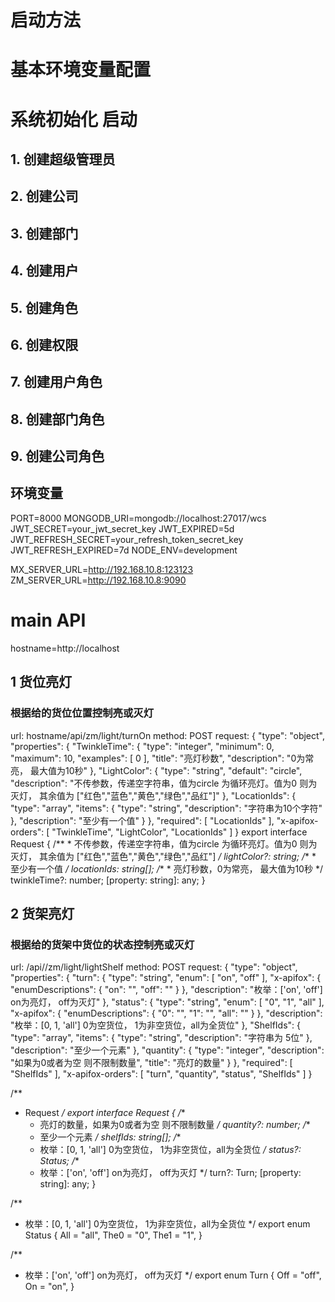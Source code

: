 # 启动方法

# 基本环境变量配置

# 系统初始化 启动
## 1. 创建超级管理员
## 2. 创建公司
## 3. 创建部门
## 4. 创建用户
## 5. 创建角色
## 6. 创建权限
## 7. 创建用户角色
## 8. 创建部门角色
## 9. 创建公司角色



## 环境变量
PORT=8000
MONGODB_URI=mongodb://localhost:27017/wcs
JWT_SECRET=your_jwt_secret_key
JWT_EXPIRED=5d
JWT_REFRESH_SECRET=your_refresh_token_secret_key
JWT_REFRESH_EXPIRED=7d
NODE_ENV=development 

MX_SERVER_URL=http://192.168.10.8:123123
ZM_SERVER_URL=http://192.168.10.8:9090


# main API
hostname=http://localhost
## 1 货位亮灯
### 根据给的货位位置控制亮或灭灯
url: hostname/api/zm/light/turnOn 
method: POST
request: 
{
    "type": "object",
    "properties": {
        "TwinkleTime": {
            "type": "integer",
            "minimum": 0,
            "maximum": 10,
            "examples": [
                0
            ],
            "title": "亮灯秒数",
            "description": "0为常亮， 最大值为10秒"
        },
        "LightColor": {
            "type": "string",
            "default": "circle",
            "description": "不传参数，传递空字符串，值为circle 为循环亮灯。值为0 则为灭灯， 其余值为 [\"红色\",\"蓝色\",\"黄色\",\"绿色\",\"品红\"]"
        },
        "LocationIds": {
            "type": "array",
            "items": {
                "type": "string",
                "description": "字符串为10个字符"
            },
            "description": "至少有一个值"
        }
    },
    "required": [
        "LocationIds"
    ],
    "x-apifox-orders": [
        "TwinkleTime",
        "LightColor",
        "LocationIds"
    ]
}
export interface Request {
    /**
     * 不传参数，传递空字符串，值为circle 为循环亮灯。值为0 则为灭灯， 其余值为 ["红色","蓝色","黄色","绿色","品红"]
     */
    lightColor?: string;
    /**
     * 至少有一个值
     */
    locationIds: string[];
    /**
     * 亮灯秒数，0为常亮， 最大值为10秒
     */
    twinkleTime?: number;
    [property: string]: any;
}

## 2 货架亮灯
### 根据给的货架中货位的状态控制亮或灭灯
url: /api//zm/light/lightShelf
method: POST
request: 
{
    "type": "object",
    "properties": {
        "turn": {
            "type": "string",
            "enum": [
                "on",
                "off"
            ],
            "x-apifox": {
                "enumDescriptions": {
                    "on": "",
                    "off": ""
                }
            },
            "description": "枚举：['on', 'off'] on为亮灯， off为灭灯"
        },
        "status": {
            "type": "string",
            "enum": [
                "0",
                "1",
                "all"
            ],
            "x-apifox": {
                "enumDescriptions": {
                    "0": "",
                    "1": "",
                    "all": ""
                }
            },
            "description": "枚举：[0, 1, 'all'] 0为空货位， 1为非空货位，all为全货位"
        },
        "ShelfIds": {
            "type": "array",
            "items": {
                "type": "string",
                "description": "字符串为 5位"
            },
            "description": "至少一个元素"
        },
        "quantity": {
            "type": "integer",
            "description": "如果为0或者为空 则不限制数量",
            "title": "亮灯的数量"
        }
    },
    "required": [
        "ShelfIds"
    ],
    "x-apifox-orders": [
        "turn",
        "quantity",
        "status",
        "ShelfIds"
    ]
}

/**
 * Request
 */
export interface Request {
    /**
     * 亮灯的数量，如果为0或者为空 则不限制数量
     */
    quantity?: number;
    /**
     * 至少一个元素
     */
    shelfIds: string[];
    /**
     * 枚举：[0, 1, 'all'] 0为空货位， 1为非空货位，all为全货位
     */
    status?: Status;
    /**
     * 枚举：['on', 'off'] on为亮灯， off为灭灯
     */
    turn?: Turn;
    [property: string]: any;
}

/**
 * 枚举：[0, 1, 'all'] 0为空货位， 1为非空货位，all为全货位
 */
export enum Status {
    All = "all",
    The0 = "0",
    The1 = "1",
}

/**
 * 枚举：['on', 'off'] on为亮灯， off为灭灯
 */
export enum Turn {
    Off = "off",
    On = "on",
}